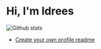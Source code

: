 # Hi, I'm Idrees

![Github stats](https://github-readme-stats.vercel.app/api?username=devidrees)




- [Create your own profile readme](https://docs.github.com/en/account-and-profile/setting-up-and-managing-your-github-profile/customizing-your-profile/managing-your-profile-readme)
